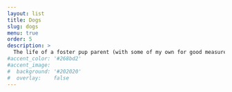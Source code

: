```yaml
---
layout: list
title: Dogs
slug: dogs
menu: true
order: 5
description: >
  The life of a foster pup parent (with some of my own for good measure).
#accent_color: '#268bd2'
#accent_image:
#  background: '#202020'
#  overlay:    false
---
```

